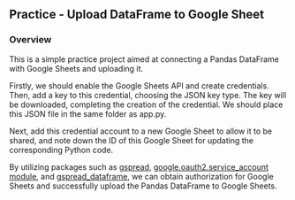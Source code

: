 ## Practice - Upload DataFrame to Google Sheet
### Overview
This is a simple practice project aimed at connecting a Pandas DataFrame with Google Sheets and uploading it.

Firstly, we should enable the Google Sheets API and create credentials. Then, add a key to this credential, choosing the JSON key type. The key will be downloaded, completing the creation of the credential. We should place this JSON file in the same folder as app.py.

Next, add this credential account to a new Google Sheet to allow it to be shared, and note down the ID of this Google Sheet for updating the corresponding Python code.

By utilizing packages such as [gspread](https://pypi.org/project/gspread/), [google.oauth2.service_account module](https://google-auth.readthedocs.io/en/master/reference/google.oauth2.service_account.html), and [gspread_dataframe](https://pypi.org/project/gspread-dataframe/), we can obtain authorization for Google Sheets and successfully upload the Pandas DataFrame to Google Sheets.